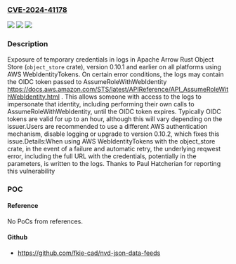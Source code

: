 ### [CVE-2024-41178](https://cve.mitre.org/cgi-bin/cvename.cgi?name=CVE-2024-41178)
![](https://img.shields.io/static/v1?label=Product&message=Apache%20Arrow%20Rust%20Object%20Store&color=blue)
![](https://img.shields.io/static/v1?label=Version&message=0.5.0%3C%3D%200.10.1%20&color=brighgreen)
![](https://img.shields.io/static/v1?label=Vulnerability&message=CWE-532%20Insertion%20of%20Sensitive%20Information%20into%20Log%20File&color=brighgreen)

### Description

Exposure of temporary credentials in logs in Apache Arrow Rust Object Store (`object_store` crate), version 0.10.1 and earlier on all platforms using AWS WebIdentityTokens. On certain error conditions, the logs may contain the OIDC token passed to  AssumeRoleWithWebIdentity https://docs.aws.amazon.com/STS/latest/APIReference/API_AssumeRoleWithWebIdentity.html . This allows someone with access to the logs to impersonate that identity, including performing their own calls to AssumeRoleWithWebIdentity, until the OIDC token expires. Typically OIDC tokens are valid for up to an hour, although this will vary depending on the issuer.Users are recommended to use a different AWS authentication mechanism, disable logging or upgrade to version 0.10.2, which fixes this issue.Details:When using AWS WebIdentityTokens with the object_store crate, in the event of a failure and automatic retry, the underlying reqwest error, including the full URL with the credentials, potentially in the parameters, is written to the logs. Thanks to Paul Hatcherian for reporting this vulnerability

### POC

#### Reference
No PoCs from references.

#### Github
- https://github.com/fkie-cad/nvd-json-data-feeds

